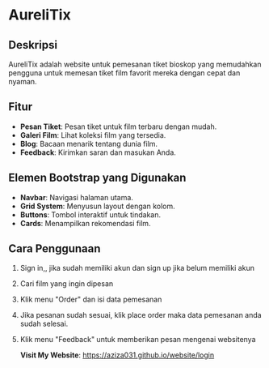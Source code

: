 # AureliTix

## Deskripsi
AureliTix adalah website untuk pemesanan tiket bioskop yang memudahkan pengguna untuk memesan tiket film favorit mereka dengan cepat dan nyaman.

## Fitur
- **Pesan Tiket**: Pesan tiket untuk film terbaru dengan mudah.
- **Galeri Film**: Lihat koleksi film yang tersedia.
- **Blog**: Bacaan menarik tentang dunia film.
- **Feedback**: Kirimkan saran dan masukan Anda.

## Elemen Bootstrap yang Digunakan
- **Navbar**: Navigasi halaman utama.
- **Grid System**: Menyusun layout dengan kolom.
- **Buttons**: Tombol interaktif untuk tindakan.
- **Cards**: Menampilkan rekomendasi film.

## Cara Penggunaan
1. Sign in,, jika sudah memiliki akun dan sign up jika belum memiliki akun
2. Cari film yang ingin dipesan
3. Klik menu "Order" dan isi data pemesanan
4. Jika pesanan sudah sesuai, klik place order maka data pemesanan anda sudah selesai.
5. Klik menu "Feedback" untuk memberikan pesan mengenai websitenya

   **Visit My Website**: https://aziza031.github.io/website/login
